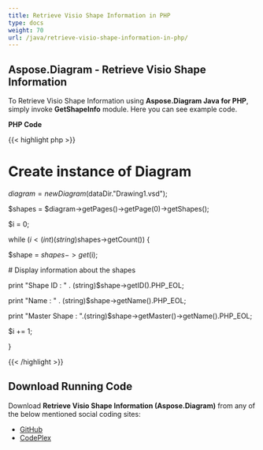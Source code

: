 ```yaml
---
title: Retrieve Visio Shape Information in PHP
type: docs
weight: 70
url: /java/retrieve-visio-shape-information-in-php/
---
```


## **Aspose.Diagram - Retrieve Visio Shape Information**
To Retrieve Visio Shape Information using **Aspose.Diagram Java for PHP**, simply invoke **GetShapeInfo** module. Here you can see example code.

**PHP Code**

{{< highlight php >}}

 # Create instance of Diagram

$diagram = new Diagram($dataDir."Drawing1.vsd");

$shapes = $diagram->getPages()->getPage(0)->getShapes();

$i = 0;

while ($i<(int)(string)$shapes->getCount()) {

$shape = $shapes->get($i);

\# Display information about the shapes

print "Shape ID : " . (string)$shape->getID().PHP_EOL;

print "Name : " . (string)$shape->getName().PHP_EOL;

print "Master Shape : ".(string)$shape->getMaster()->getName().PHP_EOL;

$i += 1;

}

{{< /highlight >}}
## **Download Running Code**
Download **Retrieve Visio Shape Information (Aspose.Diagram)** from any of the below mentioned social coding sites:

- [GitHub](https://github.com/asposediagram/Aspose.Diagram-for-Java/blob/master/Plugins/Aspose_Diagram_Java_for_PHP/src/aspose/diagram/WorkingwithShapes/GetShapeInfo.php)
- [CodePlex](https://asposediagramjavaphp.codeplex.com/SourceControl/latest#src/aspose/diagram/WorkingwithShapes/GetShapeInfo.php)
